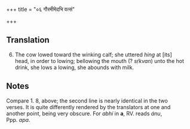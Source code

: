 +++
title = "०६ गौरमीमेदभि वत्सं"

+++
## Translation
6. The cow lowed toward the winking calf; she uttered *hing* at \[its\]  
head, in order to lowing; bellowing the mouth (? *sṛ́kvan*) unto the hot  
drink, she lows a lowing, she abounds with milk.

## Notes
Compare 1. 8, above; the second line is nearly identical in the two  
verses. It is quite differently rendered by the translators at one and  
another point, being very obscure. For *abhí* in **a**, RV. reads *ánu*,  
Ppp. *apa*.
